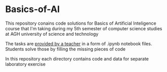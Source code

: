 # Basics-of-AI

This repository conains code solutions for Basics of Artificial Inteligence course that I'm taking during my 5th semester of computer science studies at AGH university of science and technology

The tasks are [provided by a teacher](https://github.com/apohllo/sztuczna-inteligencja) in a form of .ipynb notebook files. Students solve those by filling the missing pieces of code

In this repository each directory contains code and data for separate laboratory exercise
